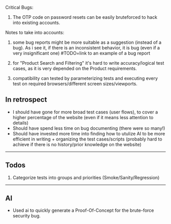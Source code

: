 Critical Bugs:
1) The OTP code on password resets can be easily bruteforced to hack into existing accounts.

Notes to take into accounts:
1) some bug reports might be more suitable as a suggestion (instead of a bug). As i see it, if there is an inconsistent behavior, it is bug (even if a very insignificant one) #TODO=link to an example of a bug report
2) for "Product Search and Filtering" it's hard to write accuracy/logical test cases, as it is very depended on the Product requirements. 

3) compatibility can tested by parameterizing tests and executing every test on required browsers/different screen sizes/viewports.





## In retrospect
- I should have gone for more broad test cases (user flows), to cover a higher percentage of the website (even if it means less attention to details)
- Should have spend less time on bug documenting (there were so many!)
- Should have invested more time into finding how to utulize AI to be more efficient in writing + organizing the test cases/scripts (probably hard to achieve if there is no history/prior knowledge on the website)



---
## Todos
1) Categorize tests into groups and priorities (Smoke/Sanity/Regression)


---


## AI

- Used ai to quickly generate a Proof-Of-Concept for the brute-force security bug.
